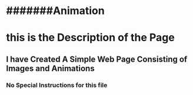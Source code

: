 # #######Animation
<h1>this is the Description of the Page</h1>
<h2>I have Created A Simple Web Page Consisting of Images and Animations</h2>
<h3>No Special Instructions for this file</h3>
